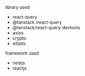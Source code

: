 

library used
- react-query
- @tanstack /react-query
- @tanstack/react-query-devtools
- axios
- crypto
- elliptic



framework used
- nestjs
- reactjs
